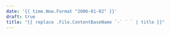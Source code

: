 ```yaml
---
date: '{{ time.Now.Format "2006-01-02" }}'
draft: true
title: "{{ replace .File.ContentBaseName `-` ` ` | title }}"
---
```

